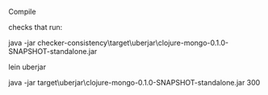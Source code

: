 Compile

checks that run:

java -jar checker-consistency\target\uberjar\clojure-mongo-0.1.0-SNAPSHOT-standalone.jar

lein uberjar

java -jar target\uberjar\clojure-mongo-0.1.0-SNAPSHOT-standalone.jar 300